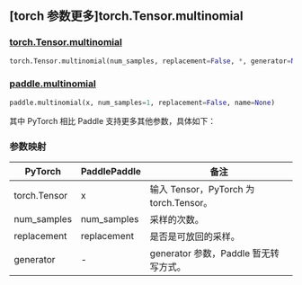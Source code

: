 ## [torch 参数更多]torch.Tensor.multinomial

### [torch.Tensor.multinomial](https://pytorch.org/docs/1.13/generated/torch.Tensor.multinomial.html#torch.Tensor.multinomial)

```python
torch.Tensor.multinomial(num_samples, replacement=False, *, generator=None)
```

### [paddle.multinomial](https://www.paddlepaddle.org.cn/documentation/docs/zh/api/paddle/multinomial_cn.html)

```python
paddle.multinomial(x, num_samples=1, replacement=False, name=None)
```

其中 PyTorch 相比 Paddle 支持更多其他参数，具体如下：

### 参数映射

| PyTorch      | PaddlePaddle | 备注                                   |
| ------------ | ------------ | -------------------------------------- |
| torch.Tensor | x            | 输入 Tensor，PyTorch 为 torch.Tensor。 |
| num_samples  | num_samples  | 采样的次数。                           |
| replacement  | replacement  | 是否是可放回的采样。                   |
| generator    | -            | generator 参数，Paddle 暂无转写方式。  |
